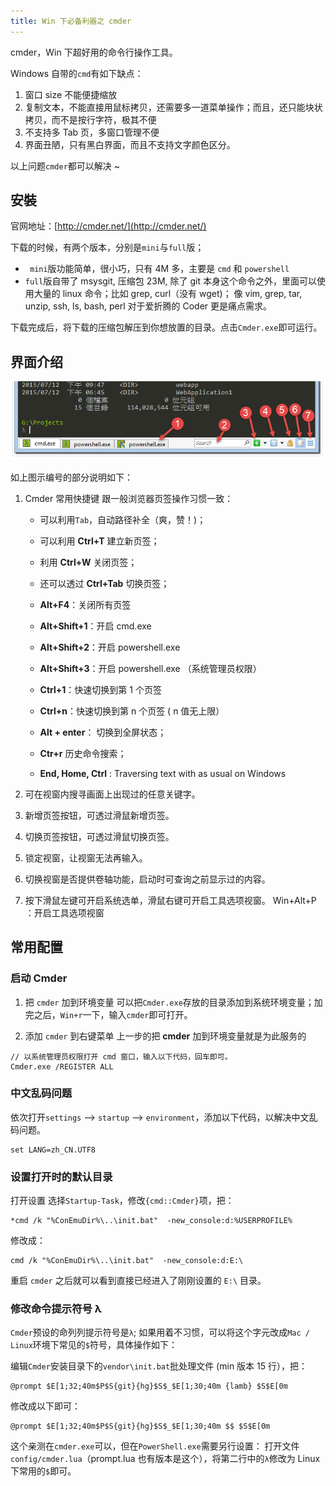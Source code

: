 ```yaml
---
title: Win 下必备利器之 cmder
---
```


cmder，Win 下超好用的命令行操作工具。

<!-- more -->

Windows 自带的`cmd`有如下缺点：

1.  窗口 size 不能便捷缩放
2.  复制文本，不能直接用鼠标拷贝，还需要多一道菜单操作；而且，还只能块状拷贝，而不是按行字符，极其不便
3.  不支持多 Tab 页，多窗口管理不便
4.  界面丑陋，只有黑白界面，而且不支持文字颜色区分。

以上问题`cmder`都可以解决 ~

## 安裝

官网地址：[http://cmder.net/](http://cmder.net/)

下载的时候，有两个版本，分别是`mini`与`full`版；

*   ` mini`版功能简单，很小巧，只有 4M 多，主要是 `cmd` 和 `powershell`
*   `full`版自带了 msysgit, 压缩包 23M, 除了 git 本身这个命令之外，里面可以使用大量的 linux 命令；比如 grep, curl（没有 wget)； 像 vim, grep, tar, unzip, ssh, ls, bash, perl 对于爱折腾的 Coder 更是痛点需求。

下载完成后，将下载的压缩包解压到你想放置的目录。点击`Cmder.exe`即可运行。

## 界面介绍

<!-- ![Cmder](~@img/others/cmder.png) -->
![Cmder](../../.vuepress/public/others/cmder.png)

如上图示编号的部分说明如下：

1.  Cmder 常用快捷键
    跟一般浏览器页签操作习惯一致：

    *   可以利用`Tab`，自动路径补全（爽，赞！)；

    *   可以利用 **Ctrl+T** 建立新页签；

    *   利用 **Ctrl+W** 关闭页签；
    *   还可以透过 **Ctrl+Tab** 切换页签；
    *   **Alt+F4**：关闭所有页签

    *   **Alt+Shift+1**：开启 cmd.exe

    *   **Alt+Shift+2**：开启 powershell.exe

    *   **Alt+Shift+3**：开启 powershell.exe （系统管理员权限）

    *   **Ctrl+1**：快速切换到第 1 个页签

    *   **Ctrl+n**：快速切换到第 n 个页签 ( n 值无上限）

    *   **Alt + enter**： 切换到全屏状态；

    *   **Ctr+r** 历史命令搜索；
    *   **End, Home, Ctrl** : Traversing text with as usual on Windows

2.  可在视窗内搜寻画面上出现过的任意关键字。

3.  新增页签按钮，可透过滑鼠新增页签。

4.  切换页签按钮，可透过滑鼠切换页签。

5.  锁定视窗，让视窗无法再输入。

6.  切换视窗是否提供卷轴功能，启动时可查询之前显示过的内容。

7.  按下滑鼠左键可开启系统选单，滑鼠右键可开启工具选项视窗。 Win+Alt+P ：开启工具选项视窗

## 常用配置

### 启动 Cmder

1.  把 `cmder` 加到环境变量
    可以把`Cmder.exe`存放的目录添加到系统环境变量；加完之后，`Win+r`一下，输入`cmder`即可打开。

2.  添加 `cmder` 到右键菜单
    上一步的把 **cmder** 加到环境变量就是为此服务的

```
// 以系统管理员权限打开 cmd 窗口，输入以下代码，回车即可。
Cmder.exe /REGISTER ALL
```

### 中文乱码问题

依次打开`settings` --> `startup` --> `environment`，添加以下代码，以解决中文乱码问题。
```
set LANG=zh_CN.UTF8
```

### 设置打开时的默认目录

打开设置
选择`Startup-Task`，修改`{cmd::Cmder}`项，把：
```
*cmd /k "%ConEmuDir%\..\init.bat"  -new_console:d:%USERPROFILE%
```
修改成：
```
cmd /k "%ConEmuDir%\..\init.bat"  -new_console:d:E:\
```

重启 `cmder` 之后就可以看到直接已经进入了刚刚设置的 `E:\` 目录。

### 修改命令提示符号 λ

`Cmder`预设的命列列提示符号是`λ`; 如果用着不习惯，可以将这个字元改成`Mac / Linux`环境下常见的`$`符号，具体操作如下：

编辑`Cmder`安装目录下的`vendor\init.bat`批处理文件 (min 版本 15 行），把：

```
@prompt $E[1;32;40m$P$S{git}{hg}$S$_$E[1;30;40m {lamb} $S$E[0m
```
修改成以下即可：
```
@prompt $E[1;32;40m$P$S{git}{hg}$S$_$E[1;30;40m $$ $S$E[0m
```
这个亲测在`cmder.exe`可以，但在`PowerShell.exe`需要另行设置：
打开文件`config/cmder.lua`（prompt.lua 也有版本是这个），将第二行中的`λ`修改为 Linux 下常用的`$`即可。
